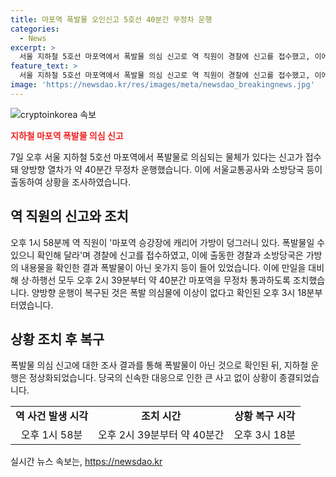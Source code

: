 ```yaml
---
title: 마포역 폭발물 오인신고 5호선 40분간 무정차 운행
categories:
  - News
excerpt: >
  서울 지하철 5호선 마포역에서 폭발물 의심 신고로 역 직원이 경찰에 신고를 접수했고, 이에 따라 약 40분간 무정차 운행이 이뤄졌다. 경찰과 소방당국이 여행용 가방을 확인한 결과 안전한 물건이었으며, 열차 운행은 정상화되었다. 
feature_text: >
  서울 지하철 5호선 마포역에서 폭발물 의심 신고로 역 직원이 경찰에 신고를 접수했고, 이에 따라 약 40분간 무정차 운행이 이뤄졌다. 경찰과 소방당국이 여행용 가방을 확인한 결과 안전한 물건이었으며, 열차 운행은 정상화되었다. 
image: 'https://newsdao.kr/res/images/meta/newsdao_breakingnews.jpg'
---
```


<p><img src="https://newsdao.kr/res/images/meta/newsdao_breakingnews.jpg" alt="cryptoinkorea 속보" /></p>

<p><b><span style="color: #ee2323;">지하철 마포역 폭발물 의심 신고</span></b></p>

<p data-ke-size="size16">7일 오후 서울 지하철 5호선 마포역에서 폭발물로 의심되는 물체가 있다는 신고가 접수돼 양방향 열차가 약 40분간 무정차 운행했습니다. 이에 서울교통공사와 소방당국 등이 출동하여 상황을 조사하였습니다.</p>

<h2 data-ke-size="size26">역 직원의 신고와 조치</h2>

<p data-ke-size="size16">오후 1시 58분께 역 직원이 '마포역 승강장에 캐리어 가방이 덩그러니 있다. 폭발물일 수 있으니 확인해 달라'며 경찰에 신고를 접수하였고, 이에 출동한 경찰과 소방당국은 가방의 내용물을 확인한 결과 폭발물이 아닌 옷가지 등이 들어 있었습니다. 이에 만일을 대비해 상·하행선 모두 오후 2시 39분부터 약 40분간 마포역을 무정차 통과하도록 조치했습니다. 양방향 운행이 복구된 것은 폭발 의심물에 이상이 없다고 확인된 오후 3시 18분부터였습니다.</p>

<h2 data-ke-size="size26">상황 조치 후 복구</h2>

<p data-ke-size="size16">폭발물 의심 신고에 대한 조사 결과를 통해 폭발물이 아닌 것으로 확인된 뒤, 지하철 운행은 정상화되었습니다. 당국의 신속한 대응으로 인한 큰 사고 없이 상황이 종결되었습니다.</p>

<table>
    <tr>
        <td style="text-align: center; height: 17px;"><b>역 사건 발생 시각</b></td>
        <td style="text-align: center; height: 17px;"><b>조치 시간</b></td>
        <td style="text-align: center; height: 17px;"><b>상황 복구 시각</b></td>
    </tr>
    <tr>
        <td style="text-align: center; height: 17px;">오후 1시 58분</td>
        <td style="text-align: center; height: 17px;">오후 2시 39분부터 약 40분간</td>
        <td style="text-align: center; height: 17px;">오후 3시 18분</td>
    </tr>
</table>
실시간 뉴스 속보는, <a href="https://newsdao.kr" rel="dofollow">https://newsdao.kr</a>


